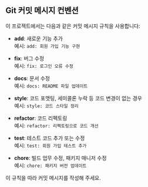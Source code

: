 ## Git 커밋 메시지 컨벤션

이 프로젝트에서는 다음과 같은 커밋 메시지 규칙을 사용합니다:

- **add**: 새로운 기능 추가  
  예시: `add: 회원 가입 기능 구현`

- **fix**: 버그 수정  
  예시: `fix: 로그인 오류 수정`

- **docs**: 문서 수정  
  예시: `docs: README 파일 업데이트`

- **style**: 코드 포맷팅, 세미콜론 누락 등 코드 변경이 없는 경우  
  예시: `style: 코드 스타일 정리`

- **refactor**: 코드 리펙토링  
  예시: `refactor: 리펙토링으로 코드 개선`

- **test**: 테스트 코드 추가 또는 수정  
  예시: `test: 회원 가입 테스트 추가`

- **chore**: 빌드 업무 수정, 패키지 매니저 수정  
  예시: `chore: 패키지 버전 업데이트`

이 규칙을 따라 커밋 메시지를 작성해 주세요.
